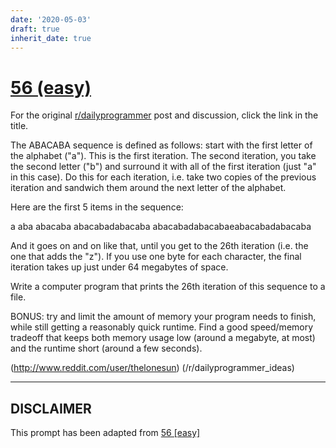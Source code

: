 ```yaml
---
date: '2020-05-03'
draft: true
inherit_date: true
---
```


# [56 (easy)](https://www.reddit.com/r/dailyprogrammer/comments/u0tdt/5232012_challenge_56_easy/)

For the original [r/dailyprogrammer](https://www.reddit.com/r/dailyprogrammer/) post and discussion, click the link in the title.

The ABACABA sequence is defined as follows: start with the first letter of the alphabet ("a"). This is the first iteration. The second iteration, you take the second letter ("b") and surround it with all of the first iteration (just "a" in this case). Do this for each iteration, i.e. take two copies of the previous iteration and sandwich them around the next letter of the alphabet. 

Here are the first 5 items in the sequence:

a
aba
abacaba
abacabadabacaba
abacabadabacabaeabacabadabacaba         

And it goes on and on like that, until you get to the 26th iteration (i.e. the one that adds the "z"). If you use one byte for each character, the final iteration takes up just under 64 megabytes of space.

Write a computer program that prints the 26th iteration of this sequence to a file. 

BONUS: try and limit the amount of memory your program needs to finish, while still getting a reasonably quick runtime. Find a good speed/memory tradeoff that keeps both memory usage low (around a megabyte, at most) and the runtime short (around a few seconds). 

(http://www.reddit.com/user/thelonesun)
(/r/dailyprogrammer_ideas)

----
## **DISCLAIMER**
This prompt has been adapted from [56 [easy]](https://www.reddit.com/r/dailyprogrammer/comments/u0tdt/5232012_challenge_56_easy/
)
